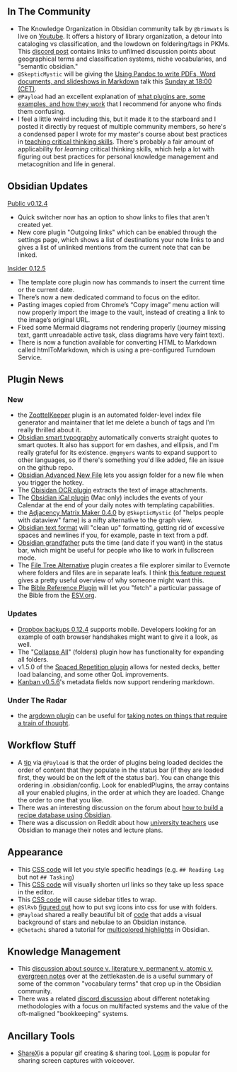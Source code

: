 ## In The Community
* The Knowledge Organization in Obsidian community talk by `@brimwats` is live on [Youtube](https://www.youtube.com/watch?v=jMJbVUUi34I). It offers a history of library organization, a detour into cataloging vs classification, and the lowdown on foldering/tags in PKMs. This [discord post](https://discord.com/channels/686053708261228577/694233507500916796/852555393741750272) contains links to unfilmed discussion points about geographical terms and classification systems, niche vocabularies, and "semantic obsidian." 
* `@SkepticMystic` will be giving the [Using Pandoc to write PDFs, Word documents, and slideshows in Markdown](https://forum.obsidian.md/t/using-pandoc-to-keep-your-workflow-inside-obsidian-community-talk-by-skepticmystic/) talk this [Sunday at 18:00 (CET)](https://share.clickup.com/c/h/4gdf2-36/5b21a6f8588e5c6).
 * `@Payload` had an excellent explanation of [what plugins are, some examples, and how they work](https://discord.com/channels/686053708261228577/707816848615407697/851695771178762240) that I recommend for anyone who finds them confusing. 
* I feel a little weird including this, but it made it to the starboard and I posted it directly by request of multiple community members, so here's a condensed paper I wrote for my master's course about best practices in [teaching critical thinking skills](https://eleanorkonik.com/difficulties-teaching-critical-thinking/). There's probably a fair amount of applicability for _learning_ critical thinking skills, which help a lot with figuring out best practices for personal knowledge management and metacognition and life in general.  
## Obsidian Updates
[Public v0.12.4](https://forum.obsidian.md/t/obsidian-release-v0-12-4/18764)
- Quick switcher now has an option to show links to files that aren't created yet.
- New core plugin "Outgoing links" which can be enabled through the settings page, which shows a list of destinations your note links to and gives a list of unlinked mentions from the current note that can be linked.

[Insider 0.12.5](https://forum.obsidian.md/t/obsidian-release-v0-12-5-insider-build/19374) 
* The template core plugin now has commands to insert the current time or the current date.
* There’s now a new dedicated command to focus on the editor.
* Pasting images copied from Chrome’s “Copy image” menu action will now properly import the image to the vault, instead of creating a link to the image’s original URL.
* Fixed some Mermaid diagrams not rendering properly (journey missing text, gantt unreadable active task, class diagrams have very faint text).
* There is now a function available for converting HTML to Markdown called htmlToMarkdown, which is using a pre-configured Turndown Service.

## Plugin News

### New
* the [ZoottelKeeper](https://github.com/akosbalasko/zoottelkeeper-obsidian-plugin/) plugin is an automated folder-level index file generator and maintainer that let me delete a bunch of tags and I'm really thrilled about it. 
* [Obsidian smart typography](https://github.com/mgmeyers/obsidian-smart-typography) automatically converts straight quotes to smart quotes. It also has support for em dashes, and ellipsis, and I'm really grateful for its existence. `@mgmyers` wants to expand support to other languages, so if there's something you'd like added, file an issue on the github repo. 
* [Obsidian Advanced New File](https://github.com/vanadium23/obsidian-advanced-new-file) lets you assign folder for a new file when you trigger the hotkey. 
* The [Obisidan OCR plugin](https://github.com/schlundd/obsidian-ocr-plugin) extracts the text of image attachments. 
* The [Obsidian iCal plugin](https://github.com/mdelobelle/obsidian-ical/tree/master
) (Mac only) includes the events of your Calendar at the end of your daily notes with templating capabilities.
* the [Adjacency Matrix Maker 0.4.0](https://github.com/SkepticMystic/adjacency-matrix-maker/releases/tag/0.4.0) by `@SkepticMystic` (of "helps people with dataview" fame) is a nifty alternative to the graph view. 
* [Obsidian text format](https://github.com/Benature/obsidian-text-format) will "clean up" formatting, getting rid of excessive spaces and newlines if you, for example, paste in text from a pdf.
* [Obsidian grandfather](https://github.com/noatpad/obsidian-grandfather) puts the time (and date if you want) in the status bar, which might be useful for people who like to work in fullscreen mode. 
* The [File Tree Alternative](https://github.com/ozntel/file-tree-alternative) plugin creates a file explorer similar to Evernote where folders and files are in separate leafs. I think [this feature request](https://forum.obsidian.md/t/split-view-of-the-file-pane/19555) gives a pretty useful overview of why someone might want this. 
* The [Bible Reference Plugin](https://forum.obsidian.md/t/new-plugin-bible-reference-plugin-alpha/19532) will let you "fetch" a particular passage of the Bible from the [ESV.org](https://www.esv.org/). 
### Updates
* [Dropbox backups 0.12.4](https://github.com/ryanpcmcquen/obsidian-dropbox-backups) supports mobile. Developers looking for an example of oath browser handshakes might want to give it a look, as well.  
* The "[Collapse All](https://github.com/OfficerHalf/obsidian-collapse-all)" (folders) plugin how has functionality for expanding all folders. 
* v1.5.0 of the [Spaced Repetition plugin](https://github.com/st3v3nmw/obsidian-spaced-repetition) allows for nested decks, better load balancing, and some other QoL improvements. 
* [Kanban v0.5.6](https://github.com/mgmeyers/obsidian-kanban/discussions/177)'s metadata fields now support rendering markdown. 

### Under The Radar
* the [argdown plugin](https://github.com/amdecker/obsidian-argdown-plugin) can be useful for [taking notes on things that require a train of thought](https://forum.obsidian.md/t/taking-notes-on-information-that-requires-a-chain-of-thought/19531). 

## Workflow Stuff
* A [tip](http://discordapp.com/channels/686053708261228577/707816848615407697/852793134479835146) via `@Payload` is that the order of plugins being loaded decides the order of content that they populate in the status bar (if they are loaded first, they would be on the left of the status bar). You can change this ordering in .obsidian/config. Look for enabledPlugins, the array contains all your enabled plugins, in the order at which they are loaded. Change the order to one that you like.
* There was an interesting discussion on the forum about [how to build a recipe database using Obsidian](https://forum.obsidian.md/t/help-howto-build-recipe-database-in-obsidian-complex/19548/4). 
* There was a discussion on Reddit about how [university teachers](https://www.reddit.com/r/ObsidianMD/comments/nx9ayz/any_teachers_out_there_using_obsidian/) use Obsidian to manage their notes and lecture plans. 

## Appearance
* This [CSS code](http://discordapp.com/channels/686053708261228577/702656734631821413/850509685110210580) will let you style specific headings (e.g. `## Reading Log` but not `## Tasking`) 
* This [CSS code](http://discordapp.com/channels/686053708261228577/702656734631821413/851588418487975966) will visually shorten url links so they take up less space in the editor. 
* This [CSS code](https://forum.obsidian.md/t/soft-wrap-file-name-in-sidebar/2369) will cause sidebar titles to wrap. 
* `@SlRvb` [figured out](https://discord.com/channels/686053708261228577/771575014382108672/850791937371537458) how to put svg icons into css for use with folders. 
* `@Payload` shared a really beautiful bit of [code](https://discord.com/channels/686053708261228577/702656734631821413/851474397238788146) that adds a visual background of stars and nebulae to an Obsidian instance. 
* `@Chetachi` shared a tutorial for [multicolored highlights](https://www.reddit.com/r/ObsidianMD/comments/nu0olr/multicolored_highlighting_in_obsidian/) in Obsidian. 

## Knowledge Management
* This [discussion about source v. literature v. permanent v. atomic v. evergreen notes](https://forum.zettelkasten.de/discussion/1582/what-are-source-notes-literature-notes-permanent-notes-atomic-and-evergreen-notes) over at the zettlekasten.de is a useful summary of some of the common "vocabulary terms" that crop up in the Obsidian community. 
* There was a related [discord discussion](https://discord.com/channels/686053708261228577/710585052769157141/852673138843189258) about different notetaking methodologies with a focus on multifacted systems and the value of the oft-maligned "bookkeeping" systems.  
## Ancillary Tools
* [ShareX](https://getsharex.com/)is a popular gif creating & sharing tool. [Loom](https://www.loom.com/) is popular for sharing screen captures with voiceover. 
